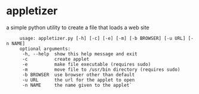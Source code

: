 appletizer
==========

a simple python utility to create a file that loads a web site


		 usage: appletizer.py [-h] [-c] [-e] [-m] [-b BROWSER] [-u URL] [-n NAME]
		 optional arguments:
		  -h, --help  show this help message and exit
		  -c          create applet
		  -e          make file executable (requires sudo)
		  -m          move file to /usr/bin directory (requires sudo)
		  -b BROWSER  use browser other than default
		  -u URL      the url for the applet to open
		  -n NAME     the name given to the applet`
